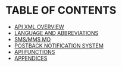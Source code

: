 <html>

<head>

<h1>TABLE OF CONTENTS</h1>

</head>

<body>

<ul>

<li> <a href="CONTENTS/API_XML_OVERVIEW.md">API XML OVERVIEW</a> </li>
<li> <a href="CONTENTS/LANGUAGE_AND_ABBREVIATIONS.md">LANGUAGE AND ABBREVIATIONS</a> </li>  	
<li> <a href="CONTENTS/SMS+MMS_MO.md">SMS/MMS MO</a> </li>
<li> <a href="CONTENTS/POSTBACK_NOTIFICATION_SYSTEM.md">POSTBACK NOTIFICATION SYSTEM</a></li>
<li> <a href="CONTENTS/FUNCTIONS/API_FUNCTIONS.md">API FUNCTIONS</a></li>
<li> <a href="CONTENTS/APPENDICES/API_APPENDICES.md">APPENDICES</a> </li>


</ul>

